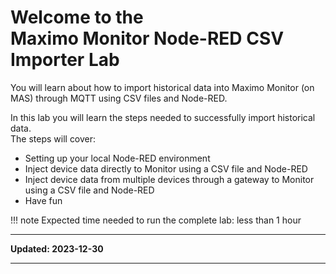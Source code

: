 # Welcome to the </br>Maximo Monitor Node-RED CSV Importer Lab
You will learn about how to import historical data into Maximo Monitor (on MAS) through MQTT using CSV files and Node-RED.

In this lab you will learn the steps needed to successfully import historical data.</br>
The steps will cover:

* Setting up your local Node-RED environment
* Inject device data directly to Monitor using a CSV file and Node-RED
* Inject device data from multiple devices through a gateway to Monitor<br>
  using a CSV file and Node-RED
* Have fun

!!! note
    Expected time needed to run the complete lab: less than 1 hour


---

**Updated: 2023-12-30**

---